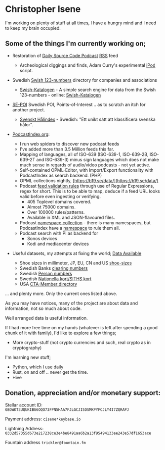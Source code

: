 # Christopher Isene



I'm working on plenty of stuff at all times, I have a hungry mind and I need to keep my brain occupied.

## Some of the things I'm currently working on;

* Restoration of [Daily Source Code Podcast](https://en.wikipedia.org/wiki/Daily_Source_Code) [RSS](https://github.com/cisene/daily-source-code-podcast) feed
  * Archeological diggings and finds, Adam Curry's experimental [iPod](https://github.com/cisene/daily-source-code-podcast/tree/main/iPod) script.

* Swedish [Swish 123-numbers](https://github.com/cisene/swish-123) directory for companies and associations
  * [Swish-Katalogen](https://github.com/cisene/swish-katalogen) - A simple search engine for data from the Swish 123-numbers - online: [Swish-Katalogen](https://b19.se/swish-katalogen/)

* [SE-POI](https://github.com/cisene/se-poi) Swedish POI, Points-of-Interest .. as to scratch an itch for another project.
  * [Svenskt Hålindex](https://github.com/cisene/svenskt-halindex) - Swedish: "Ett unikt sätt att klassificera svenska hålor".

* [PodcastIndex.org](https://podcastindex.org/):
  * I run web spiders to discover new podcast feeds
  * I've added more than 3.5 Million feeds this far.
  * Mapping of languages, all of ISO-639 (ISO-639-1, ISO-639-2B, ISO-639-2T and ISO-639-3) minus sign languages which does not make much sense in regards of audio/video podcasts - not yet active.
  * Self-contained OPML-Editor, with Import/Export functionality with PodcastIndex as search backend. (PHP)
  * OPML collections nightly, [https://b19.se/data/](https://b19.se/data/)
  * Podcast [feed validation rules](https://github.com/cisene/podcast-map) through use of Regular Expressions, regex for short. This is to be able to map, deduce if a feed URL looks valid before even ingesting or verifying.
    * 405 Toplevel domains covered.
    * Almost 75000 domains.
    * Over 100000 rules/patterns.
    * Available in XML and JSON-flavoured files.
  * Podcast [namespace collection](https://gist.github.com/cisene/cf67d4fc9d4d4dc892630cac4a3adcb0) - there is many namespaces, but PodcastIndex have a [namespace](https://github.com/Podcastindex-org/podcast-namespace) to rule them all.
  * Podcast search with PI as backend for
    * Sonos devices
    * Kodi and mediacenter devices

* Useful datasets, my attempts at fixing the world; [Data Available](https://github.com/cisene/data-available)
  * Shoe sizes in millimeter, JP, EU, CN and US [shoe-sizes](https://github.com/cisene/data-available/blob/master/INT/shoe-sizes.yaml)
  * Swedish Banks [clearing numbers](https://github.com/cisene/data-available/blob/master/SE/banker/clearingnummer-2023.yaml)
  * Swedish [Person numbers](https://github.com/cisene/data-available/blob/master/SE/myndigheter/skatteverket/personnummer/2023/Testpersonnummer_2023.csv)
  * Swedish [Nationella kort/SITHS kort](https://github.com/cisene/data-available/blob/master/SE/nationella-kort/nationella-kort.md)
  * USA [CTA-Member directory](https://github.com/cisene/data-available/blob/master/US/CTA-member-directory.yaml)


... and plenty more. Only the current ones listed above.



As you may have notices, many of the project are about data and information, not so much about code.

Well arranged data is useful information.



If I had more free time on my hands (whatever is left after spending a good chunk of it with family), I'd like to explore a few things;

* More crypto-stuff (not crypto currencies and such, real crypto as in cryptography)



I'm learning new stuff;

* Python, which I use daily
* Rust, on and off .. never get the time.
* Hive


## Donation, appreciation and/or monetary support:

Stellar account ID: `GBOWKT3UQUKIBG6OQO73FPN5HAA7FJLGCJI5DSMKPYFCJLY4I7ZQRAPJ`

Payment address: `cisene*keybase.io`

Lightning Address: `0332d57355d673e217238ce3e4be8491aa6b2a13f95494133ee243e57df1653ace`

Fountain address `trickler@fountain.fm`
